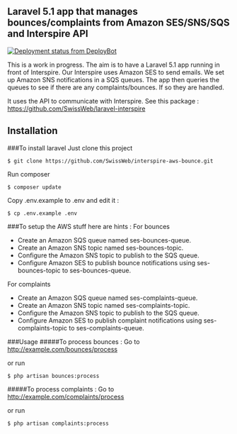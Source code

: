 ## Laravel 5.1 app that manages bounces/complaints from Amazon SES/SNS/SQS and Interspire API

[![Deployment status from DeployBot](https://sws.deploybot.com/badge/02267417959608/39353.svg)](http://deploybot.com)

This is a work in progress. The aim is to have a Laravel 5.1 app running in front of Interspire.
Our Interspire uses Amazon SES to send emails. We set up Amazon SNS notifications in a SQS queues. 
The app then queries the queues to see if there are any complaints/bounces. If so they are handled.

It uses the API to communicate with Interspire. See this package :
https://github.com/SwissWeb/laravel-interspire

## Installation
###To install laravel
Just clone this project
```
$ git clone https://github.com/SwissWeb/interspire-aws-bounce.git
```

Run composer
```
$ composer update
```

Copy .env.example to .env and edit it :
```
$ cp .env.example .env
```

###To setup the AWS stuff here are hints :
For bounces
* Create an Amazon SQS queue named ses-bounces-queue.
* Create an Amazon SNS topic named ses-bounces-topic.
* Configure the Amazon SNS topic to publish to the SQS queue.
* Configure Amazon SES to publish bounce notifications using ses-bounces-topic to ses-bounces-queue.

For complaints
* Create an Amazon SQS queue named ses-complaints-queue.
* Create an Amazon SNS topic named ses-complaints-topic.
* Configure the Amazon SNS topic to publish to the SQS queue.
* Configure Amazon SES to publish complaint notifications using ses-complaints-topic to ses-complaints-queue.

###Usage
#####To process bounces :
Go to http://example.com/bounces/process

or run
```
$ php artisan bounces:process
```

#####To process complaints :
Go to http://example.com/complaints/process

or run
```
$ php artisan complaints:process
```
